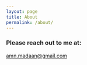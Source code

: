 ```yaml
---
layout: page
title: About
permalink: /about/
---
```



### Please reach out to me at:

amn.madaan@gmail.com
